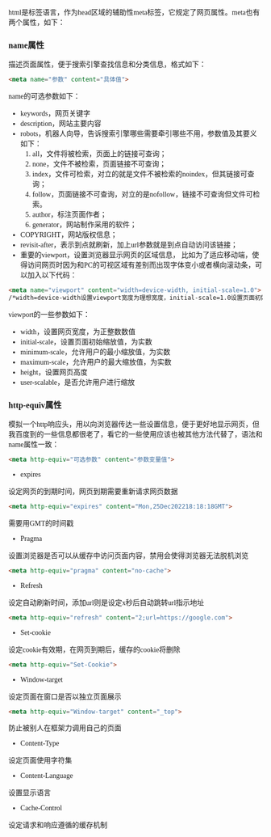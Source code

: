 <font face="楷体">
html是标签语言，作为head区域的辅助性meta标签，它规定了网页属性。meta也有两个属性，如下：

### name属性
描述页面属性，便于搜索引擎查找信息和分类信息，格式如下：
```html
<meta name="参数" content="具体值">
```
name的可选参数如下：
* keywords，网页关键字
* description，网站主要内容
* robots，机器人向导，告诉搜索引擎哪些需要牵引哪些不用，参数值及其要义如下：
  1. all，文件将被检索，页面上的链接可查询；
  2. none，文件不被检索，页面链接不可查询；
  3. index，文件可检索，对立的就是文件不被检索的noindex，但其链接可查询；
  4. follow，页面链接不可查询，对立的是nofollow，链接不可查询但文件可检索。
  5. author，标注页面作者；
  6. generator，网站制作采用的软件；
* COPYRIGHT，网站版权信息；
* revisit-after，表示到点就刷新，加上url参数就是到点自动访问该链接；
* 重要的viewport，设置浏览器显示网页的区域信息，
比如为了适应移动端，使得访问网页时因为和PC的可视区域有差别而出现字体变小或者横向滚动条，可以加入以下代码：
```html
<meta name="viewport" content="width=device-width, initial-scale=1.0">
/*width=device-width设置viewport宽度为理想宽度，initial-scale=1.0设置页面初始缩放值为1*/
```
viewport的一些参数如下：
* width，设置网页宽度，为正整数数值
* initial-scale，设置页面初始缩放值，为实数
* minimum-scale，允许用户的最小缩放值，为实数
* maximum-scale，允许用户的最大缩放值，为实数
* height，设置网页高度
* user-scalable，是否允许用户进行缩放

### http-equiv属性

模拟一个http响应头，用以向浏览器传达一些设置信息，便于更好地显示网页，但我百度到的一些信息都很老了，看它的一些使用应该也被其他方法代替了，语法和name属性一致：
```html
<meta http-equiv="可选参数" content="参数变量值">
```

* expires

设定网页的到期时间，网页到期需要重新请求网页数据
```html
<meta http-equiv="expires" content="Mon,25Dec202218:18:18GMT">
```
需要用GMT的时间戳

* Pragma

设置浏览器是否可以从缓存中访问页面内容，禁用会使得浏览器无法脱机浏览
```html
<meta http-equiv="pragma" content="no-cache">
```

* Refresh

设定自动刷新时间，添加url则是设定x秒后自动跳转url指示地址

```html
<meta http-equiv="refresh" content="2;url=https://google.com">
```

* Set-cookie

设定cookie有效期，在网页到期后，缓存的cookie将删除
```html
<meta http-equiv="Set-Cookie">
```

* Window-target

设定页面在窗口是否以独立页面展示

```html
<meta http-equiv="Window-target" content="_top">
```
防止被别人在框架力调用自己的页面

* Content-Type

设定页面使用字符集

* Content-Language

设置显示语言

* Cache-Control

设定请求和响应遵循的缓存机制